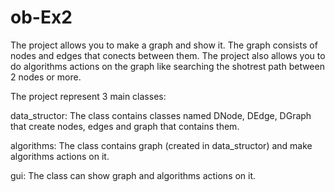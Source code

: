 # ob-Ex2
The project allows you to make a graph and show it.
The graph consists of nodes and edges that conects between them.
The project also allows you to do algorithms actions on the graph like searching the shotrest path between 2 nodes or more.

The project represent 3 main classes:

data_structor: The class contains classes named DNode, DEdge, DGraph that create nodes, edges and graph that contains them.

algorithms: The class contains graph (created in data_structor) and make algorithms actions on it.

gui: The class can show graph and algorithms actions on it.
